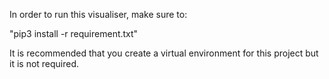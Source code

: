 In order to run this visualiser, make sure to:

"pip3 install -r requirement.txt"

It is recommended that you create a virtual environment for this project but it is not required.